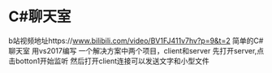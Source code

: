 # C#聊天室
b站视频地址https://www.bilibili.com/video/BV1FJ411v7hv?p=9&t=2
简单的C#聊天室
用vs2017编写
一个解决方案中两个项目，client和server
先打开server,点击botton1开始监听
然后打开client连接可以发送文字和小型文件

